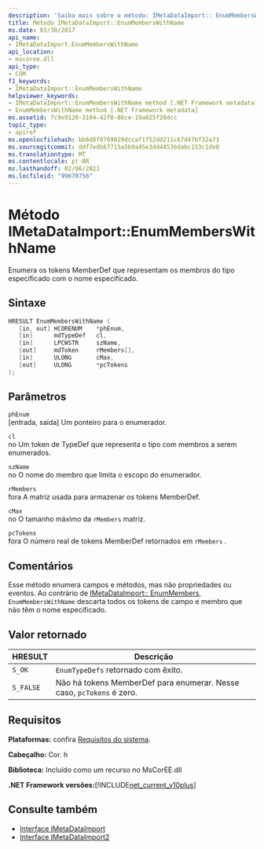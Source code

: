```yaml
---
description: 'Saiba mais sobre o método: IMetaDataImport:: EnumMembersWithName'
title: Método IMetaDataImport::EnumMembersWithName
ms.date: 03/30/2017
api_name:
- IMetaDataImport.EnumMembersWithName
api_location:
- mscoree.dll
api_type:
- COM
f1_keywords:
- IMetaDataImport::EnumMembersWithName
helpviewer_keywords:
- IMetaDataImport::EnumMembersWithName method [.NET Framework metadata]
- EnumMembersWithName method [.NET Framework metadata]
ms.assetid: 7c9e9120-3104-42f0-86ce-19a025f20dcc
topic_type:
- apiref
ms.openlocfilehash: bb6d8f0769029dccaf1f52dd211c67d47bf32a73
ms.sourcegitcommit: ddf7edb67715a5b9a45e3dd44536dabc153c1de0
ms.translationtype: MT
ms.contentlocale: pt-BR
ms.lasthandoff: 02/06/2021
ms.locfileid: "99670756"
---
```

# <a name="imetadataimportenummemberswithname-method"></a>Método IMetaDataImport::EnumMembersWithName

Enumera os tokens MemberDef que representam os membros do tipo especificado com o nome especificado.  
  
## <a name="syntax"></a>Sintaxe  
  
```cpp  
HRESULT EnumMembersWithName (  
   [in, out] HCORENUM    *phEnum,
   [in]      mdTypeDef   cl,
   [in]      LPCWSTR     szName,
   [out]     mdToken     rMembers[],
   [in]      ULONG       cMax,
   [out]     ULONG       *pcTokens  
);  
```  
  
## <a name="parameters"></a>Parâmetros  

 `phEnum`  
 [entrada, saída] Um ponteiro para o enumerador.  
  
 `cl`  
 no Um token de TypeDef que representa o tipo com membros a serem enumerados.  
  
 `szName`  
 no O nome do membro que limita o escopo do enumerador.  
  
 `rMembers`  
 fora A matriz usada para armazenar os tokens MemberDef.  
  
 `cMax`  
 no O tamanho máximo da `rMembers` matriz.  
  
 `pcTokens`  
 fora O número real de tokens MemberDef retornados em `rMembers` .  
  
## <a name="remarks"></a>Comentários  

 Esse método enumera campos e métodos, mas não propriedades ou eventos. Ao contrário de [IMetaDataImport:: EnumMembers](imetadataimport-enummembers-method.md), `EnumMembersWithName` descarta todos os tokens de campo e membro que não têm o nome especificado.  
  
## <a name="return-value"></a>Valor retornado  
  
|HRESULT|Descrição|  
|-------------|-----------------|  
|`S_OK`|`EnumTypeDefs` retornado com êxito.|  
|`S_FALSE`|Não há tokens MemberDef para enumerar. Nesse caso, `pcTokens` é zero.|  
  
## <a name="requirements"></a>Requisitos  

 **Plataformas:** confira [Requisitos do sistema](../../get-started/system-requirements.md).  
  
 **Cabeçalho:** Cor. h  
  
 **Biblioteca:** Incluído como um recurso no MsCorEE.dll  
  
 **.NET Framework versões:**[!INCLUDE[net_current_v10plus](../../../../includes/net-current-v10plus-md.md)]  
  
## <a name="see-also"></a>Consulte também

- [Interface IMetaDataImport](imetadataimport-interface.md)
- [Interface IMetaDataImport2](imetadataimport2-interface.md)
